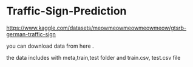 # Traffic-Sign-Prediction
https://www.kaggle.com/datasets/meowmeowmeowmeowmeow/gtsrb-german-traffic-sign

you can download data from here .

the data includes with meta,train,test folder and train.csv, test.csv file
